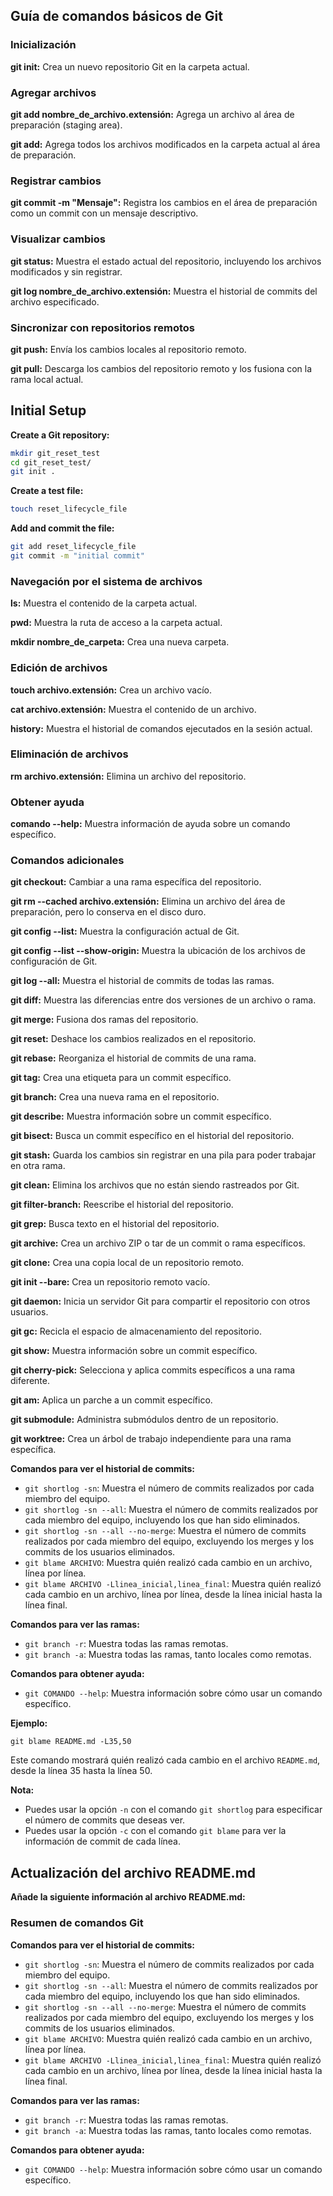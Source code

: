 ## Guía de comandos básicos de Git

### Inicialización

**git init:** Crea un nuevo repositorio Git en la carpeta actual.

### Agregar archivos

**git add nombre_de_archivo.extensión:** Agrega un archivo al área de preparación (staging area).

**git add:** Agrega todos los archivos modificados en la carpeta actual al área de preparación.

### Registrar cambios

**git commit -m "Mensaje":** Registra los cambios en el área de preparación como un commit con un mensaje descriptivo.

### Visualizar cambios

**git status:** Muestra el estado actual del repositorio, incluyendo los archivos modificados y sin registrar.

**git log nombre_de_archivo.extensión:** Muestra el historial de commits del archivo especificado.

### Sincronizar con repositorios remotos

**git push:** Envía los cambios locales al repositorio remoto.

**git pull:** Descarga los cambios del repositorio remoto y los fusiona con la rama local actual.

## Initial Setup

**Create a Git repository:**

```bash
mkdir git_reset_test
cd git_reset_test/
git init .
```

**Create a test file:**

```bash
touch reset_lifecycle_file
```

**Add and commit the file:**

```bash
git add reset_lifecycle_file
git commit -m "initial commit"
```

### Navegación por el sistema de archivos

**ls:** Muestra el contenido de la carpeta actual.

**pwd:** Muestra la ruta de acceso a la carpeta actual.

**mkdir nombre_de_carpeta:** Crea una nueva carpeta.

### Edición de archivos

**touch archivo.extensión:** Crea un archivo vacío.

**cat archivo.extensión:** Muestra el contenido de un archivo.

**history:** Muestra el historial de comandos ejecutados en la sesión actual.

### Eliminación de archivos

**rm archivo.extensión:** Elimina un archivo del repositorio.

### Obtener ayuda

**comando --help:** Muestra información de ayuda sobre un comando específico.

### Comandos adicionales

**git checkout:** Cambiar a una rama específica del repositorio.

**git rm --cached archivo.extensión:** Elimina un archivo del área de preparación, pero lo conserva en el disco duro.

**git config --list:** Muestra la configuración actual de Git.

**git config --list --show-origin:** Muestra la ubicación de los archivos de configuración de Git.

**git log --all:** Muestra el historial de commits de todas las ramas.

**git diff:** Muestra las diferencias entre dos versiones de un archivo o rama.

**git merge:** Fusiona dos ramas del repositorio.

**git reset:** Deshace los cambios realizados en el repositorio.

**git rebase:** Reorganiza el historial de commits de una rama.

**git tag:** Crea una etiqueta para un commit específico.

**git branch:** Crea una nueva rama en el repositorio.

**git describe:** Muestra información sobre un commit específico.

**git bisect:** Busca un commit específico en el historial del repositorio.

**git stash:** Guarda los cambios sin registrar en una pila para poder trabajar en otra rama.

**git clean:** Elimina los archivos que no están siendo rastreados por Git.

**git filter-branch:** Reescribe el historial del repositorio.

**git grep:** Busca texto en el historial del repositorio.

**git archive:** Crea un archivo ZIP o tar de un commit o rama específicos.

**git clone:** Crea una copia local de un repositorio remoto.

**git init --bare:** Crea un repositorio remoto vacío.

**git daemon:** Inicia un servidor Git para compartir el repositorio con otros usuarios.

**git gc:** Recicla el espacio de almacenamiento del repositorio.

**git show:** Muestra información sobre un commit específico.

**git cherry-pick:** Selecciona y aplica commits específicos a una rama diferente.

**git am:** Aplica un parche a un commit específico.

**git submodule:** Administra submódulos dentro de un repositorio.

**git worktree:** Crea un árbol de trabajo independiente para una rama específica.

**Comandos para ver el historial de commits:**

* `git shortlog -sn`: Muestra el número de commits realizados por cada miembro del equipo.
* `git shortlog -sn --all`: Muestra el número de commits realizados por cada miembro del equipo, incluyendo los que han sido eliminados.
* `git shortlog -sn --all --no-merge`: Muestra el número de commits realizados por cada miembro del equipo, excluyendo los merges y los commits de los usuarios eliminados.
* `git blame ARCHIVO`: Muestra quién realizó cada cambio en un archivo, línea por línea.
* `git blame ARCHIVO -Llinea_inicial,linea_final`: Muestra quién realizó cada cambio en un archivo, línea por línea, desde la línea inicial hasta la línea final.

**Comandos para ver las ramas:**

* `git branch -r`: Muestra todas las ramas remotas.
* `git branch -a`: Muestra todas las ramas, tanto locales como remotas.

**Comandos para obtener ayuda:**

* `git COMANDO --help`: Muestra información sobre cómo usar un comando específico.

**Ejemplo:**

```
git blame README.md -L35,50
```

Este comando mostrará quién realizó cada cambio en el archivo `README.md`, desde la línea 35 hasta la línea 50.

**Nota:**

* Puedes usar la opción `-n` con el comando `git shortlog` para especificar el número de commits que deseas ver.
* Puedes usar la opción `-c` con el comando `git blame` para ver la información de commit de cada línea.

## Actualización del archivo README.md

**Añade la siguiente información al archivo README.md:**

### Resumen de comandos Git

**Comandos para ver el historial de commits:**

* `git shortlog -sn`: Muestra el número de commits realizados por cada miembro del equipo.
* `git shortlog -sn --all`: Muestra el número de commits realizados por cada miembro del equipo, incluyendo los que han sido eliminados.
* `git shortlog -sn --all --no-merge`: Muestra el número de commits realizados por cada miembro del equipo, excluyendo los merges y los commits de los usuarios eliminados.
* `git blame ARCHIVO`: Muestra quién realizó cada cambio en un archivo, línea por línea.
* `git blame ARCHIVO -Llinea_inicial,linea_final`: Muestra quién realizó cada cambio en un archivo, línea por línea, desde la línea inicial hasta la línea final.

**Comandos para ver las ramas:**

* `git branch -r`: Muestra todas las ramas remotas.
* `git branch -a`: Muestra todas las ramas, tanto locales como remotas.

**Comandos para obtener ayuda:**

* `git COMANDO --help`: Muestra información sobre cómo usar un comando específico.



